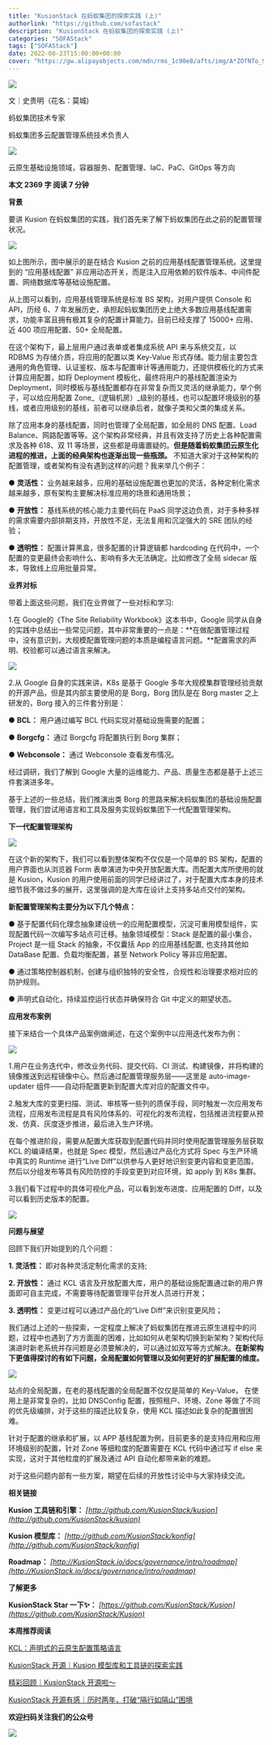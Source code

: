 ```yaml
---
title: "KusionStack 在蚂蚁集团的探索实践 (上)"
authorlink: "https://github.com/sofastack"
description: "KusionStack 在蚂蚁集团的探索实践 (上)"
categories: "SOFAStack"
tags: ["SOFAStack"]
date: 2022-08-23T15:00:00+08:00
cover: "https://gw.alipayobjects.com/mdn/rms_1c90e8/afts/img/A*ZOfNTo_9J2kAAAAAAAAAAAAAARQnAQ"
---
```


![](https://gw.alipayobjects.com/mdn/rms_1c90e8/afts/img/A*hTloRpjaIwsAAAAAAAAAAAAAARQnAQ)

文｜史贵明（花名：莫城)

蚂蚁集团技术专家

蚂蚁集团多云配置管理系统技术负责人

![](https://gw.alipayobjects.com/mdn/rms_1c90e8/afts/img/A*6LWmTJsryI4AAAAAAAAAAAAAARQnAQ)

云原生基础设施领域，容器服务、配置管理、IaC、PaC、GitOps 等方向

**本文 2369 字 阅读 7 分钟**

**背景**

要讲 Kusion 在蚂蚁集团的实践，我们首先来了解下蚂蚁集团在此之前的配置管理状况。

![](https://gw.alipayobjects.com/mdn/rms_1c90e8/afts/img/A*a72bQaaHmG0AAAAAAAAAAAAAARQnAQ)

如上图所示，图中展示的是在结合 Kusion 之前的应用基线配置管理系统。这里提到的 “应用基线配置” 非应用动态开关，而是注入应用依赖的软件版本、中间件配置、网络数据库等基础设施配置。

从上图可以看到，应用基线管理系统是标准 BS 架构，对用户提供 Console 和 API，历经 6、7 年发展历史，承担起蚂蚁集团历史上绝大多数应用基线配置需求，功能丰富且拥有极其复杂的配置计算能力。目前已经支撑了 15000+ 应用、近 400 项应用配置、50+ 全局配置。

在这个架构下，最上层用户通过表单或者集成系统 API 来与系统交互，以 RDBMS 为存储介质，将应用的配置以类 Key-Value 形式存储。能力层主要包含通用的角色管理、认证鉴权、版本与配置审计等通用能力，还提供模板化的方式来计算应用配置，如将 Deployment 模板化，最终将用户的基线配置渲染为 Deployment，同时模板与基线配置都存在非常复杂而又灵活的继承能力，举个例子，可以给应用配置 Zone_（逻辑机房）_级别的基线，也可以配置环境级别的基线，或者应用级别的基线，前者可以继承后者，就像子类和父类的集成关系。

除了应用本身的基线配置，同时也管理了全局配置，如全局的 DNS 配置、Load Balance、网路配置等等。这个架构非常经典，并且有效支持了历史上各种配置需求及各种 618、双 11 等场景，这些都是毋庸置疑的。**但是随着蚂蚁集团云原生化进程的推进，上面的经典架构也逐渐出现一些瓶颈。** 不知道大家对于这种架构的配置管理，或者架构有没有遇到这样的问题？我来举几个例子：

● **灵活性：** 业务越来越多，应用的基础设施配置也更加的灵活，各种定制化需求越来越多，原有架构主要解决标准应用的场景和通用场景；

● **开放性：** 基线系统的核心能力主要代码在 PaaS 同学这边负责，对于多种多样的需求需要内部排期支持，开放性不足，无法复用和沉淀强大的 SRE 团队的经验；

● **透明性：** 配置计算黑盒，很多配置的计算逻辑都 hardcoding 在代码中，一个配置的变更最终会影响什么、影响有多大无法确定。比如修改了全局 sidecar 版本，导致线上应用批量异常。

**业界对标**

带着上面这些问题，我们在业界做了一些对标和学习:

1.在 Google的《The Site Reliability Workbook》这本书中，Google 同学从自身的实践中总结出一些常见问题，其中非常重要的一点是：**在做配置管理过程中，没有意识到，大规模配置管理问题的本质是编程语言问题。**配置需求的声明、校验都可以通过语言来解决。

![](https://gw.alipayobjects.com/mdn/rms_1c90e8/afts/img/A*UypxQboOiFQAAAAAAAAAAAAAARQnAQ)

2.从 Google 自身的实践来讲，K8s 是基于 Google 多年大规模集群管理经验贡献的开源产品，但是其内部主要使用的是 Borg，Borg 团队是在 Borg master 之上研发的，Borg 接入的三件套分别是：

● **BCL：** 用户通过编写 BCL 代码实现对基础设施需要的配置；

● **Borgcfg：** 通过 Borgcfg 将配置执行到 Borg 集群；

● **Webconsole：** 通过 Webconsole 查看发布情况。

经过调研，我们了解到 Google 大量的运维能力、产品、质量生态都是基于上述三件套演进多年。

基于上述的一些总结，我们推演出类 Borg 的思路来解决蚂蚁集团的基础设施配置管理，我们尝试用语言和工具及服务实现蚂蚁集团下一代配置管理架构。

**下一代配置管理架构**

![](https://gw.alipayobjects.com/mdn/rms_1c90e8/afts/img/A*u3weRKyr63cAAAAAAAAAAAAAARQnAQ)

在这个新的架构下，我们可以看到整体架构不仅仅是一个简单的 BS 架构，配置的用户界面也从浏览器 Form 表单演进为中央开放配置大库。而配置大库所使用的就是 Kusion，Kusion 的用户使用前面的同学已经讲过了，对于配置大库本身的技术细节我不做过多的展开，这里强调的是大库在设计上支持多站点交付的架构。

**新配置管理架构主要分为以下几个特点：**

● 基于配置代码化理念抽象建设统一的应用配置模型，沉淀可重用模型组件，实现配置代码一次编写多站点可迁移。抽象领域模型：Stack 是配置的最小集合，Project 是一组 Stack 的抽象，不仅囊括 App 的应用基线配置, 也支持其他如 DataBase 配置、负载均衡配置，甚至 Network Policy 等非应用配置。

● 通过策略控制器机制，创建与组织独特的安全性，合规性和治理要求相对应的防护规则。

● 声明式自动化，持续监控运行状态并确保符合 Git 中定义的期望状态。

**应用发布案例**

接下来结合一个具体产品案例做阐述，在这个案例中以应用迭代发布为例：

![](https://gw.alipayobjects.com/mdn/rms_1c90e8/afts/img/A*lgzVQK5R_AEAAAAAAAAAAAAAARQnAQ)

1.用户在业务迭代中，修改业务代码、提交代码、CI 测试、构建镜像，并将构建的镜像推送到远程镜像中心。然后通过配置管理服务层——这里是 auto-image-updater 组件——自动将配置更新到配置大库对应的配置文件中。

2.触发大库的变更扫描、测试、审核等一些列的质保手段，同时触发一次应用发布流程，应用发布流程是具有风险体系的、可视化的发布流程，包括推进流程要从预发、仿真、灰度逐步推进，最后进入生产环境。

在每个推进阶段，需要从配置大库获取到配置代码并同时使用配置管理服务层获取 KCL 的编译结果，也就是 Spec 模型，然后通过产品化方式将 Spec 与生产环境中真实的 Runtime 进行“Live Diff”以供参与人更好地识别变更内容和变更范围，然后以分组发布等具有风险防控的手段变更到对应环境，如 apply 到 K8s 集群。

3.我们看下过程中的具体可视化产品，可以看到发布进度、应用配置的 Diff，以及可以看到历史版本的配置。

![](https://gw.alipayobjects.com/mdn/rms_1c90e8/afts/img/A*lgzVQK5R_AEAAAAAAAAAAAAAARQnAQ)

**问题与展望**

回顾下我们开始提到的几个问题：

**1. 灵活性：** 即对各种灵活定制化需求的支持; 

**2. 开放性：** 通过 KCL 语言及开放配置大库，用户的基础设施配置通过新的用户界面即可自主完成，不需要等待配置管理平台开发人员进行开发；

**3. 透明性：** 变更过程可以通过产品化的“Live Diff”来识别变更风险；

我们通过上述的一些探索，一定程度上解决了蚂蚁集团在推进云原生进程中的问题，过程中也遇到了方方面面的困难，比如如何从老架构切换到新架构？架构代际演进时新老系统并存问题是必须要解决的，可以通过如双写等方式解决。**在新架构下更值得探讨的有如下问题，全局配置如何管理以及如何更好的扩展配置的维度。**

![](https://gw.alipayobjects.com/mdn/rms_1c90e8/afts/img/A*HExKRrVbENkAAAAAAAAAAAAAARQnAQ)

站点的全局配置，在老的基线配置的全局配置不仅仅是简单的 Key-Value， 在使用上是非常复杂的，比如 DNSConfig 配置，按照租户、环境、Zone 等做了不同的优先级编排，对于这些的描述比较复杂，使用 KCL 描述如此复杂的配置很困难。

针对于配置的继承和扩展，以 APP 基线配置为例，目前更多的是支持应用和应用环境级别的配置，针对 Zone 等细粒度的配置需要在 KCL 代码中通过写 if else 来实现，这对于其他粒度的扩展及通过 API 自动化都带来新的难题。

对于这些问题内部有一些方案，期望在后续的开放性讨论中与大家持续交流。

**相关链接**

**Kusion 工具链和引擎：** *[http://github.com/KusionStack/kusion](http://github.com/KusionStack/kusion)*

**Kusion 模型库：** *[http://github.com/KusionStack/konfig](http://github.com/KusionStack/konfig)*

**Roadmap：** *[http://KusionStack.io/docs/governance/intro/roadmap](http://KusionStack.io/docs/governance/intro/roadmap)*

**了解更多**

**KusionStack Star 一下✨：** *[https://github.com/KusionStack/Kusion](https://github.com/KusionStack/Kusion)*

**本周推荐阅读**

[KCL：声明式的云原生配置策略语言](https://mp.weixin.qq.com/s?__biz=MzUzMzU5Mjc1Nw==&mid=2247491634&idx=1&sn=8359805abd97c598c058c6b5ad573d0d&chksm=faa30fe8cdd486fe421da66237bdacb11d83c956b087823808ddaaff52c1b1900c02dbf80c07&scene=21)

[KusionStack 开源｜Kusion 模型库和工具链的探索实践](https://mp.weixin.qq.com/s?__biz=MzUzMzU5Mjc1Nw==&mid=2247512283&idx=1&sn=b1a6218e9c396749846baaa9b6b38a2d&chksm=faa35f01cdd4d6177f00938c93b0c652533da148e5ecb888280205525f0e89e4636d010b64ee&scene=21&token=95908034&lang=zh_CN)

[精彩回顾｜KusionStack 开源啦～](https://mp.weixin.qq.com/s?__biz=MzUzMzU5Mjc1Nw==&mid=2247509944&idx=1&sn=e0e45403aa4fab624a2147bae6397154&chksm=faa34862cdd4c1747bd6a419c4eb2c2cd0244d9587179aabbbf246946ed28a83636ab9cedc86&scene=21&token=95908034&lang=zh_CN)

[KusionStack 开源有感｜历时两年，打破“隔行如隔山”困境](https://mp.weixin.qq.com/s?__biz=MzUzMzU5Mjc1Nw==&mid=2247510766&idx=1&sn=16d7ab76854829ee64211dd6b9f6915c&chksm=faa34534cdd4cc223422efda8872757cb2deb73d22fe1067e9153d4b4f28508481b85649e444&scene=21&token=95908034&lang=zh_CN)

**欢迎扫码关注我们的公众号**

![](https://gw.alipayobjects.com/mdn/rms_1c90e8/afts/img/A*OvOsRLqjPgQAAAAAAAAAAAAAARQnAQ)

